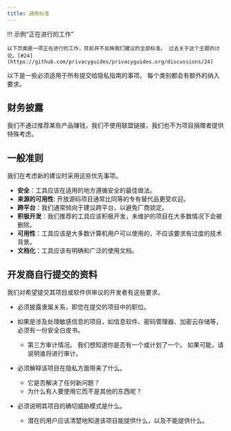 ```yaml
---
title: 通用标准
---
```


!!! 示例“正在进行的工作”

    以下页面是一项正在进行的工作，目前并不反映我们建议的全部标准。 过去关于这个主题的讨论。[#24](https://github.com/privacyguides/privacyguides.org/discussions/24)

以下是一些必须适用于所有提交给隐私指南的事项。 每个类别都会有额外的纳入要求。

## 财务披露

我们不通过推荐某些产品赚钱，我们不使用联盟链接，我们也不为项目捐赠者提供特殊考虑。

## 一般准则

我们在考虑新的建议时采用这些优先事项。

- **安全**：工具应该在适用的地方遵循安全的最佳做法。
- **来源的可用性**: 开放源码项目通常比同等的专有替代品更受欢迎。
- **跨平台**：我们通常倾向于建议跨平台，以避免厂商锁定。
- **积极开发**：我们推荐的工具应该积极开发，未维护的项目在大多数情况下会被删除。
- **可用性**：工具应该是大多数计算机用户可以使用的，不应该要求有过度的技术背景。
- **文档化**：工具应该有明确和广泛的使用文档。

## 开发商自行提交的资料

我们对希望提交其项目或软件供审议的开发者有这些要求。

- 必须披露隶属关系，即您在提交的项目中的职位。

- 如果是涉及处理敏感信息的项目，如信息软件、密码管理器、加密云存储等，必须有一份安全白皮书。
    - 第三方审计情况。 我们想知道你是否有一个或计划了一个。 如果可能，请说明谁将进行审计。

- 必须解释该项目在隐私方面带来了什么。
    - 它是否解决了任何新问题？
    - 为什么有人要使用它而不是其他的东西呢？

- 必须说明其项目的确切威胁模式是什么。
    - 潜在的用户应该清楚地知道该项目能提供什么，以及不能提供什么。

